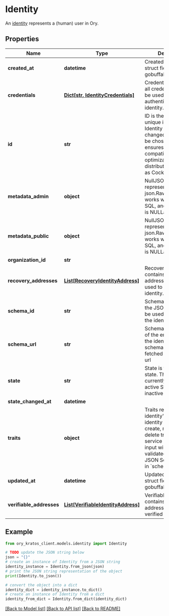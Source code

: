 # Identity

An [identity](https://www.ory.sh/docs/kratos/concepts/identity-user-model) represents a (human) user in Ory.

## Properties

Name | Type | Description | Notes
------------ | ------------- | ------------- | -------------
**created_at** | **datetime** | CreatedAt is a helper struct field for gobuffalo.pop. | [optional] 
**credentials** | [**Dict[str, IdentityCredentials]**](IdentityCredentials.md) | Credentials represents all credentials that can be used for authenticating this identity. | [optional] 
**id** | **str** | ID is the identity&#39;s unique identifier.  The Identity ID can not be changed and can not be chosen. This ensures future compatibility and optimization for distributed stores such as CockroachDB. | 
**metadata_admin** | **object** | NullJSONRawMessage represents a json.RawMessage that works well with JSON, SQL, and Swagger and is NULLable- | [optional] 
**metadata_public** | **object** | NullJSONRawMessage represents a json.RawMessage that works well with JSON, SQL, and Swagger and is NULLable- | [optional] 
**organization_id** | **str** |  | [optional] 
**recovery_addresses** | [**List[RecoveryIdentityAddress]**](RecoveryIdentityAddress.md) | RecoveryAddresses contains all the addresses that can be used to recover an identity. | [optional] 
**schema_id** | **str** | SchemaID is the ID of the JSON Schema to be used for validating the identity&#39;s traits. | 
**schema_url** | **str** | SchemaURL is the URL of the endpoint where the identity&#39;s traits schema can be fetched from.  format: url | 
**state** | **str** | State is the identity&#39;s state.  This value has currently no effect. active StateActive inactive StateInactive | [optional] 
**state_changed_at** | **datetime** |  | [optional] 
**traits** | **object** | Traits represent an identity&#39;s traits. The identity is able to create, modify, and delete traits in a self-service manner. The input will always be validated against the JSON Schema defined in &#x60;schema_url&#x60;. | 
**updated_at** | **datetime** | UpdatedAt is a helper struct field for gobuffalo.pop. | [optional] 
**verifiable_addresses** | [**List[VerifiableIdentityAddress]**](VerifiableIdentityAddress.md) | VerifiableAddresses contains all the addresses that can be verified by the user. | [optional] 

## Example

```python
from ory_kratos_client.models.identity import Identity

# TODO update the JSON string below
json = "{}"
# create an instance of Identity from a JSON string
identity_instance = Identity.from_json(json)
# print the JSON string representation of the object
print(Identity.to_json())

# convert the object into a dict
identity_dict = identity_instance.to_dict()
# create an instance of Identity from a dict
identity_from_dict = Identity.from_dict(identity_dict)
```
[[Back to Model list]](../README.md#documentation-for-models) [[Back to API list]](../README.md#documentation-for-api-endpoints) [[Back to README]](../README.md)


